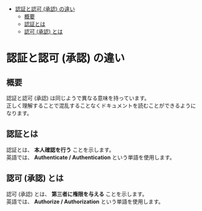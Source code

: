 <!-- TOC START min:1 max:3 link:true asterisk:false update:true -->
- [認証と認可 (承認) の違い](#認証と認可-承認-の違い)
  - [概要](#概要)
  - [認証とは](#認証とは)
  - [認可 (承認) とは](#認可-承認-とは)
<!-- TOC END -->


# 認証と認可 (承認) の違い

## 概要

認証と認可 (承認) は同じようで異なる意味を持っています。  
正しく理解することで混乱することなくドキュメントを読むことができるようになります。


## 認証とは

認証とは、 **本人確認を行う** ことを示します。  
英語では、 **Authenticate / Authentication** という単語を使用します。


## 認可 (承認) とは

認可 (承認) とは、 **第三者に権限を与える** ことを示します。  
英語では、 **Authorize / Authorization** という単語を使用します。
